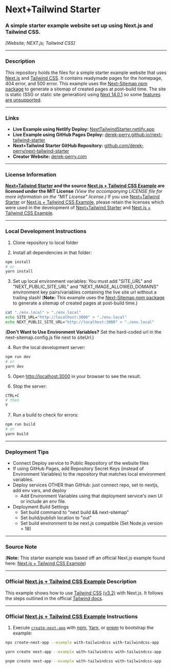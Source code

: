 # Next+Tailwind Starter
### A simple starter example website set up using Next.js and Tailwind CSS.
_[Website; NEXT.js; Tailwind CSS]_

---

### Description 
This repository holds the files for a simple starter example website that uses [Next.js](https://nextjs.org "Visit the official website of Next.js at NextJS.org") and [Tailwind CSS](https://tailwindcss.com "Visit the official website of Tailwind CSS at TailwindCSS.com"). It contains readymade pages for the homepage, 404 error, and 500 error. This example uses the [Next-Sitemap npm package](https://npmjs.com/package/next-sitemap "Visit the Next-Sitemap npm package page at npmjs.com/package/next-sitemap") to generate a sitemap of created pages at post-build time. The site is static (SSG or static site generation) using [Next 14.0.1](https://nextjs.org/blog/next-14 "Read the Next.js 14 release blog post") so some [features are unsupported](https://nextjs.org/docs/app/building-your-application/deploying/static-exports "Read about how static exports affect Next functionality").

---

### Links
- **Live Example using Netlify Deploy:** [NextTailwindStarter.netlify.app](https://nexttailwindstarter.netlify.app "Visit the live, Netlify example website for the Next+Tailwind Starter, at NextTailwindStarter.netlify.app")
- **Live Example using GitHub Pages Deploy:** [derek-perry.github.io/next-tailwind-starter](https://derek-perry.github.io/next-tailwind-starter "Visit the live, Netlify example website for the Next+Tailwind Starter, at derek-perry.github.io/next-tailwind-starter")
- **Next+Tailwind Starter GitHub Repository:** [github.com/derek-perry/next-tailwind-starter](https://github.com/derek-perry/next-tailwind-starter "Visit the GitHub repository for this Next+Tailwind Starter at github.com/derek-perry/next-tailwind-starter")
- **Creator Website:** [derek-perry.com](https://derek-perry.com "Visit the website for Derek Perry, the creator of this Next+Tailwind Starter, at derek-perry.com")

---

### License Information
**[Next+Tailwind Starter](https://github.com/derek-perry/next-tailwind-starter "Visit the GitHub repository for this Next+Tailwind Starter at github.com/derek-perry/next-tailwind-starter") and the source [Next.js + Tailwind CSS Example](https://github.com/vercel/next.js/tree/deprecated-main/examples/with-tailwindcss "Visit the Official Next.js + Tailwind CSS Example that this Starter was Based On at github.com/vercel/next.js/tree/deprecated-main/examples/with-tailwindcss") are licensed under the MIT License**
_(View the accompanying LICENSE file for more information on the "MIT License" license.)_
If you use [Next+Tailwind Starter](https://github.com/derek-perry/next-tailwind-starter "Visit the GitHub repository for this Next+Tailwind Starter at github.com/derek-perry/next-tailwind-starter") or [Next.js + Tailwind CSS Example](https://github.com/vercel/next.js/tree/deprecated-main/examples/with-tailwindcss "Visit the Official Next.js + Tailwind CSS Example that this Starter was Based On at github.com/vercel/next.js/tree/deprecated-main/examples/with-tailwindcss"), please retain the licenses which were used in the development of [Next+Tailwind Starter](https://github.com/derek-perry/next-tailwind-starter "Visit the GitHub repository for this Next+Tailwind Starter at github.com/derek-perry/next-tailwind-starter") and [Next.js + Tailwind CSS Example](https://github.com/vercel/next.js/tree/deprecated-main/examples/with-tailwindcss "Visit the Official Next.js + Tailwind CSS Example that this Starter was Based On at github.com/vercel/next.js/tree/deprecated-main/examples/with-tailwindcss").

---

### Local Development Instructions

1. Clone repository to local folder

2. Install all dependencies in that folder:

```bash
npm install
# or
yarn install
```
3. Set up local environment variables:
You must add "SITE_URL" and "NEXT_PUBLIC_SITE_URL" and "NEXT_IMAGE_ALLOWED_DOMAINS" environment key pairs/variables containing the live site url without a trailing slash!
(**Note:** This example uses the [Next-Sitemap npm package](https://npmjs.com/package/next-sitemap "Visit the Next-Sitemap npm package page at npmjs.com/package/next-sitemap") to generate a sitemap of created pages at post-build time.)
```bash
cat "./env.local" > "./env.local"
echo SITE_URL="http://localhost:3000" > "./env.local"
echo NEXT_PUBLIC_SITE_URL="http://localhost:3000" > "./env.local"
```
(**Don't Want to Use Environment Variables?** Set the hard-coded url in the next-sitemap.config.js file next to siteUrl.)

4. Run the local development server:

```bash
npm run dev
# or
yarn dev
```

5. Open [http://localhost:3000](http://localhost:3000 "Visit localhost:3000 in a local browser to view the running development server") in your browser to see the result.

6. Stop the server:
```bash
CTRL+C
# then
Y
```

7. Run a build to check for errors:
```bash
npm run build
# or
yarn build
```

---

### Deployment Tips
- Connect Deploy service to Public Repository of the website files
- If using GitHub Pages, add Repository Secret Keys (instead of Environment Variables) to the repository that matches local environment variables.
- Deploy services OTHER than GitHub: just connect repo, set to nextjs, add env vars, and deploy
	- Add Environment Variables using that deployment service's own UI or include an env file.
- Deployment Build Settings
	- Set build command to "next build && next-sitemap"
	- Set build/publish location to "out"
	- Set build environment to be next.js compatible (Set Node.js version = 18)

---

### Source Note
(**Note:** This starter example was based off an official Next.js example found here: [Next.js + Tailwind CSS Example](https://github.com/vercel/next.js/tree/deprecated-main/examples/with-tailwindcss "Visit the Official Next.js + Tailwind CSS Example that this Starter was Based On at github.com/vercel/next.js/tree/deprecated-main/examples/with-tailwindcss"))

---

### Official [Next.js + Tailwind CSS Example](https://github.com/vercel/next.js/tree/deprecated-main/examples/with-tailwindcss "Visit the Official Next.js + Tailwind CSS Example that this Starter was Based On at github.com/vercel/next.js/tree/deprecated-main/examples/with-tailwindcss") Description

This example shows how to use [Tailwind CSS](https://tailwindcss.com "Visit the official website of Tailwind CSS at TailwindCSS.com") [(v3.2)](https://tailwindcss.com/blog/tailwindcss-v3-2) with Next.js. It follows the steps outlined in the official [Tailwind docs](https://tailwindcss.com/docs/guides/nextjs).

---

### Official [Next.js + Tailwind CSS Example](https://github.com/vercel/next.js/tree/deprecated-main/examples/with-tailwindcss "Visit the Official Next.js + Tailwind CSS Example that this Starter was Based On at github.com/vercel/next.js/tree/deprecated-main/examples/with-tailwindcss") Instructions

1. Execute [`create-next-app`](https://github.com/vercel/next.js/tree/canary/packages/create-next-app) with [npm](https://docs.npmjs.com/cli/init), [Yarn](https://yarnpkg.com/lang/en/docs/cli/create), or [pnpm](https://pnpm.io) to bootstrap the example:

```bash
npx create-next-app --example with-tailwindcss with-tailwindcss-app
```

```bash
yarn create next-app --example with-tailwindcss with-tailwindcss-app
```

```bash
pnpm create next-app --example with-tailwindcss with-tailwindcss-app
```